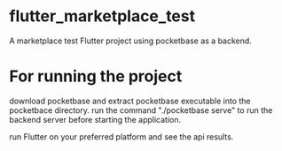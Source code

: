 # flutter_marketplace_test

A marketplace test Flutter project using pocketbase as a backend. 

# For running the project
download pocketbase and extract pocketbase executable into the pocketbace directory. 
run the command "./pocketbase serve" to run the backend server before starting the application. 

run Flutter on your preferred platform and see the api results. 
